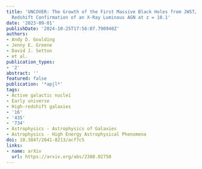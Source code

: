 ```yaml
---
title: 'UNCOVER: The Growth of the First Massive Black Holes from JWST/NIRSpec-Spectroscopic
  Redshift Confirmation of an X-Ray Luminous AGN at z = 10.1'
date: '2023-09-01'
publishDate: '2024-10-25T17:56:07.790940Z'
authors:
- Andy D. Goulding
- Jenny E. Greene
- David J. Setton
- et al.
publication_types:
- '2'
abstract: ''
featured: false
publication: '*apjl*'
tags:
- Active galactic nuclei
- Early universe
- High-redshift galaxies
- '16'
- '435'
- '734'
- Astrophysics - Astrophysics of Galaxies
- Astrophysics - High Energy Astrophysical Phenomena
doi: 10.3847/2041-8213/acf7c5
links:
- name: arXiv
  url: https://arxiv.org/abs/2308.02750
---
```


